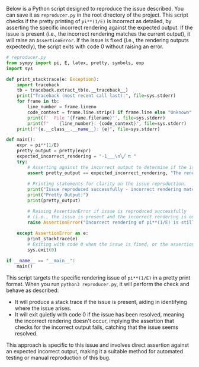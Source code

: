 Below is a Python script designed to reproduce the issue described. You can save it as `reproducer.py` in the root directory of the project. This script checks if the pretty printing of `pi**(1/E)` is incorrect as detailed, by asserting the specific incorrect rendering against the expected output. If the issue is present (i.e., the incorrect rendering matches the current output), it will raise an `AssertionError`. If the issue is fixed (i.e., the rendering outputs expectedly), the script exits with code 0 without raising an error.

```python
# reproducer.py
from sympy import pi, E, latex, pretty, symbols, exp
import sys

def print_stacktrace(e: Exception):
    import traceback
    tb = traceback.extract_tb(e.__traceback__)
    print("Traceback (most recent call last):", file=sys.stderr)
    for frame in tb:
        line_number = frame.lineno
        code_context = frame.line.strip() if frame.line else "Unknown"
        print(f'  File "{frame.filename}"', file=sys.stderr)
        print(f"    {line_number}: {code_context}", file=sys.stderr)
    print(f"{e.__class__.__name__}: {e}", file=sys.stderr)

def main():
    expr = pi**(1/E)
    pretty_output = pretty(expr)
    expected_incorrect_rendering = "-1___\n╲╱ π "
    try:
        # Asserting against the incorrect output to determine if the issue exists
        assert pretty_output == expected_incorrect_rendering, "The rendering issue seems resolved"
        
        # Printing statements for clarity on the issue reproduction.
        print("Issue reproduced successfully - incorrect rendering matches")
        print("Pretty Output:")
        print(pretty_output)

        # Raising AssertionError if issue is reproduced successfully 
        # (i.e., the issue is present and the incorrect rendering is outputted)
        raise AssertionError("Incorrect rendering of pi**(1/E) is still present")
    
    except AssertionError as e:
        print_stacktrace(e)
        # Exiting with code 0 when the issue is fixed, or the assertion catches the resolved status
        sys.exit(0)

if __name__ == "__main__":
    main()
```

This script targets the specific rendering issue of `pi**(1/E)` in a pretty print format. When you run `python3 reproducer.py`, it will perform the check and behave as described:
- It will produce a stack trace if the issue is present, aiding in identifying where the issue arises.
- It will exit quietly with code 0 if the issue has been resolved, meaning the incorrect rendering doesn't occur, implying the assertion that checks for the incorrect output fails, catching that the issue seems resolved.

This approach is specific to this issue and involves direct assertion against an expected incorrect output, making it a suitable method for automated testing or manual reproduction of this bug.